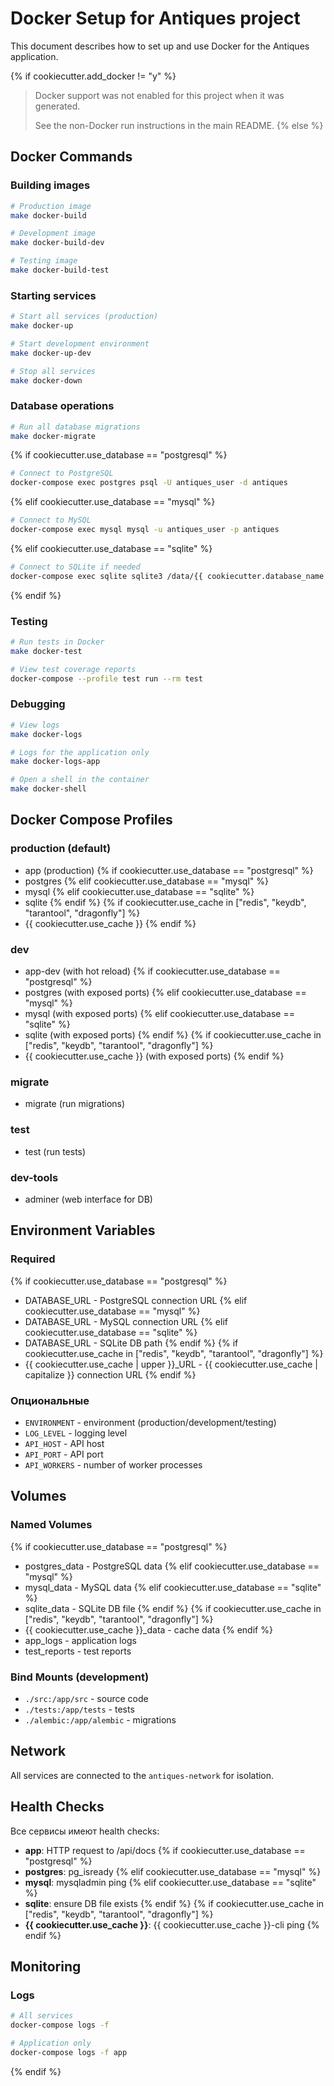 # Docker Setup for Antiques project

This document describes how to set up and use Docker for the Antiques application.

{% if cookiecutter.add_docker != "y" %}
> Docker support was not enabled for this project when it was generated.
>
> See the non-Docker run instructions in the main README.
{% else %}

## Docker Commands

### Building images

```bash
# Production image
make docker-build

# Development image
make docker-build-dev

# Testing image
make docker-build-test
```

### Starting services

```bash
# Start all services (production)
make docker-up

# Start development environment
make docker-up-dev

# Stop all services
make docker-down
```

### Database operations

```bash
# Run all database migrations
make docker-migrate
```

{% if cookiecutter.use_database == "postgresql" %}
```bash
# Connect to PostgreSQL
docker-compose exec postgres psql -U antiques_user -d antiques
```
{% elif cookiecutter.use_database == "mysql" %}
```bash
# Connect to MySQL
docker-compose exec mysql mysql -u antiques_user -p antiques
```
{% elif cookiecutter.use_database == "sqlite" %}
```bash
# Connect to SQLite if needed
docker-compose exec sqlite sqlite3 /data/{{ cookiecutter.database_name }}.db
```
{% endif %}

### Testing

```bash
# Run tests in Docker
make docker-test

# View test coverage reports
docker-compose --profile test run --rm test
```

### Debugging

```bash
# View logs
make docker-logs

# Logs for the application only
make docker-logs-app

# Open a shell in the container
make docker-shell
```

## Docker Compose Profiles

### production (default)
- app (production)
{% if cookiecutter.use_database == "postgresql" %}
- postgres
{% elif cookiecutter.use_database == "mysql" %}
- mysql
{% elif cookiecutter.use_database == "sqlite" %}
- sqlite
{% endif %}
{% if cookiecutter.use_cache in ["redis", "keydb", "tarantool", "dragonfly"] %}
- {{ cookiecutter.use_cache }}
{% endif %}

### dev
- app-dev (with hot reload)
{% if cookiecutter.use_database == "postgresql" %}
- postgres (with exposed ports)
{% elif cookiecutter.use_database == "mysql" %}
- mysql (with exposed ports)
{% elif cookiecutter.use_database == "sqlite" %}
- sqlite (with exposed ports)
{% endif %}
{% if cookiecutter.use_cache in ["redis", "keydb", "tarantool", "dragonfly"] %}
- {{ cookiecutter.use_cache }} (with exposed ports)
{% endif %}

### migrate
- migrate (run migrations)

### test
- test (run tests)

### dev-tools
- adminer (web interface for DB)

## Environment Variables

### Required
{% if cookiecutter.use_database == "postgresql" %}
- DATABASE_URL - PostgreSQL connection URL
{% elif cookiecutter.use_database == "mysql" %}
- DATABASE_URL - MySQL connection URL
{% elif cookiecutter.use_database == "sqlite" %}
- DATABASE_URL - SQLite DB path
{% endif %}
{% if cookiecutter.use_cache in ["redis", "keydb", "tarantool", "dragonfly"] %}
- {{ cookiecutter.use_cache | upper }}_URL - {{ cookiecutter.use_cache | capitalize }} connection URL
{% endif %}

### Опциональные
- `ENVIRONMENT` - environment (production/development/testing)
- `LOG_LEVEL` - logging level
- `API_HOST` - API host
- `API_PORT` - API port
- `API_WORKERS` - number of worker processes

## Volumes

### Named Volumes
{% if cookiecutter.use_database == "postgresql" %}
- postgres_data - PostgreSQL data
{% elif cookiecutter.use_database == "mysql" %}
- mysql_data - MySQL data
{% elif cookiecutter.use_database == "sqlite" %}
- sqlite_data - SQLite DB file
{% endif %}
{% if cookiecutter.use_cache in ["redis", "keydb", "tarantool", "dragonfly"] %}
- {{ cookiecutter.use_cache }}_data - cache data
{% endif %}
- app_logs - application logs
- test_reports - test reports

### Bind Mounts (development)
- `./src:/app/src` - source code
- `./tests:/app/tests` - tests
- `./alembic:/app/alembic` - migrations

## Network

All services are connected to the `antiques-network` for isolation.

## Health Checks

Все сервисы имеют health checks:
- **app**: HTTP request to /api/docs
{% if cookiecutter.use_database == "postgresql" %}
- **postgres**: pg_isready
{% elif cookiecutter.use_database == "mysql" %}
- **mysql**: mysqladmin ping
{% elif cookiecutter.use_database == "sqlite" %}
- **sqlite**: ensure DB file exists
{% endif %}
{% if cookiecutter.use_cache in ["redis", "keydb", "tarantool", "dragonfly"] %}
- **{{ cookiecutter.use_cache }}**: {{ cookiecutter.use_cache }}-cli ping
{% endif %}

## Monitoring

### Logs
```bash
# All services
docker-compose logs -f

# Application only
docker-compose logs -f app
```
{% endif %}
